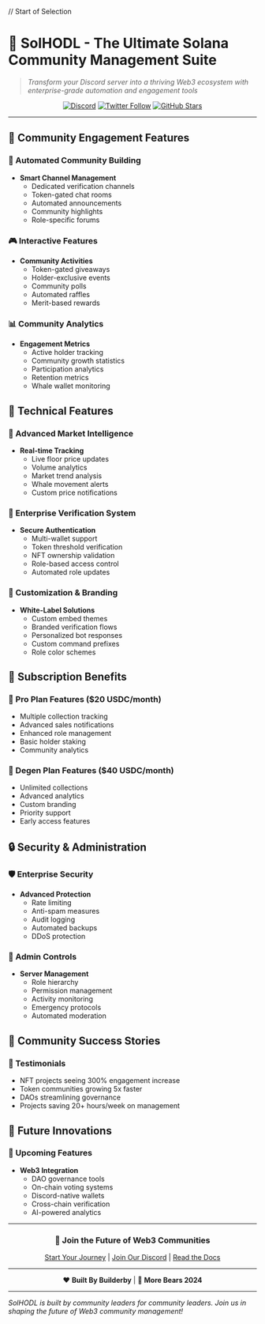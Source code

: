  // Start of Selection
# 🌟 SolHODL - The Ultimate Solana Community Management Suite

> _Transform your Discord server into a thriving Web3 ecosystem with enterprise-grade automation and engagement tools_

<div align="center">

[![Discord](https://img.shields.io/discord/956942021400576060?color=7289da&label=Discord&logo=discord&logoColor=ffffff)](https://discord.gg/solhodl)
[![Twitter Follow](https://img.shields.io/twitter/follow/SolHODL?style=social)](https://twitter.com/SolHODL)
[![GitHub Stars](https://img.shields.io/github/stars/SolHODL/discord-bot?style=social)](https://github.com/SolHODL/discord-bot)

</div>

---

## 🎯 Community Engagement Features

### 🤝 Automated Community Building

- **Smart Channel Management**
  - Dedicated verification channels
  - Token-gated chat rooms
  - Automated announcements
  - Community highlights
  - Role-specific forums

### 🎮 Interactive Features

- **Community Activities**
  - Token-gated giveaways
  - Holder-exclusive events
  - Community polls
  - Automated raffles
  - Merit-based rewards

### 📊 Community Analytics

- **Engagement Metrics**
  - Active holder tracking
  - Community growth statistics
  - Participation analytics
  - Retention metrics
  - Whale wallet monitoring

## 🚀 Technical Features

### 💎 Advanced Market Intelligence

- **Real-time Tracking**
  - Live floor price updates
  - Volume analytics
  - Market trend analysis
  - Whale movement alerts
  - Custom price notifications

### 🔐 Enterprise Verification System

- **Secure Authentication**
  - Multi-wallet support
  - Token threshold verification
  - NFT ownership validation
  - Role-based access control
  - Automated role updates

### 🎨 Customization & Branding

- **White-Label Solutions**
  - Custom embed themes
  - Branded verification flows
  - Personalized bot responses
  - Custom command prefixes
  - Role color schemes

## 💫 Subscription Benefits

### 🌟 Pro Plan Features ($20 USDC/month)

- Multiple collection tracking
- Advanced sales notifications
- Enhanced role management
- Basic holder staking
- Community analytics

### 🚀 Degen Plan Features ($40 USDC/month)

- Unlimited collections
- Advanced analytics
- Custom branding
- Priority support
- Early access features

## 🔒 Security & Administration

### 🛡️ Enterprise Security

- **Advanced Protection**
  - Rate limiting
  - Anti-spam measures
  - Audit logging
  - Automated backups
  - DDoS protection

### 👑 Admin Controls

- **Server Management**
  - Role hierarchy
  - Permission management
  - Activity monitoring
  - Emergency protocols
  - Automated moderation

## 🎁 Community Success Stories

### 💫 Testimonials

- NFT projects seeing 300% engagement increase
- Token communities growing 5x faster
- DAOs streamlining governance
- Projects saving 20+ hours/week on management

## 🔮 Future Innovations

### 🌈 Upcoming Features

- **Web3 Integration**
  - DAO governance tools
  - On-chain voting systems
  - Discord-native wallets
  - Cross-chain verification
  - AI-powered analytics

---

<div align="center">

### 🌟 Join the Future of Web3 Communities

[Start Your Journey](https://solhodl.xyz) | [Join Our Discord](https://discord.gg/solhodl) | [Read the Docs](https://docs.solhodl.xyz)

</div>

---

<div align="center">

❤️ **Built By Builderby** | 🐻 **More Bears 2024**

</div>

---

_SolHODL is built by community leaders for community leaders. Join us in shaping the future of Web3 community management!_
